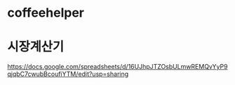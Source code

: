 # coffeehelper


# 시장계산기
https://docs.google.com/spreadsheets/d/16UJhpJTZOsbULmwREMQvYyP9qjqbC7cwubBcoufiYTM/edit?usp=sharing
